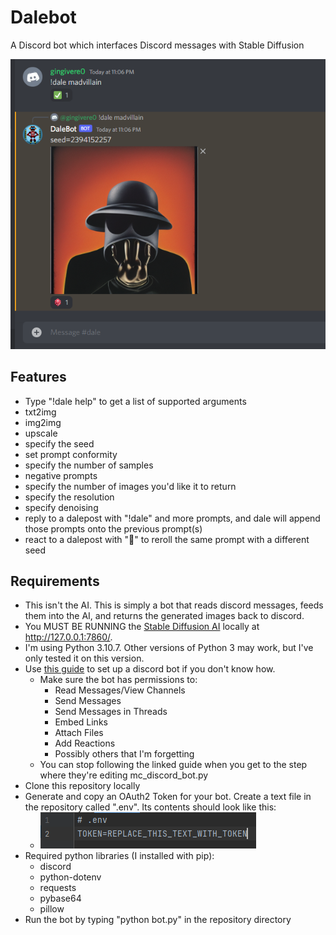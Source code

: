 # Dalebot
A Discord bot which interfaces Discord messages with Stable Diffusion

![](examplepic.png)

## Features
- Type "!dale help" to get a list of supported arguments
- txt2img
- img2img
- upscale
- specify the seed
- set prompt conformity
- specify the number of samples
- negative prompts
- specify the number of images you'd like it to return
- specify the resolution
- specify denoising
- reply to a dalepost with "!dale" and more prompts, and dale will append those prompts onto the previous prompt(s)
- react to a dalepost with "🎲" to reroll the same prompt with a different seed

## Requirements
- This isn't the AI. This is simply a bot that reads discord messages, feeds them into the AI, and returns the generated images back to discord.
- You MUST BE RUNNING the [Stable Diffusion AI](https://github.com/AUTOMATIC1111/stable-diffusion-webui) locally at http://127.0.0.1:7860/.
- I'm using Python 3.10.7. Other versions of Python 3 may work, but I've only tested it on this version.
- Use [this guide](https://blog.ruanbekker.com/blog/2022/05/05/create-a-discord-bot-in-python/) to set up a discord bot if you don't know how.
	- Make sure the bot has permissions to:
		- Read Messages/View Channels
		- Send Messages
		- Send Messages in Threads
		- Embed Links
		- Attach Files
		- Add Reactions
		- Possibly others that I'm forgetting
	- You can stop following the linked guide when you get to the step where they're editing mc_discord_bot.py
- Clone this repository locally
- Generate and copy an OAuth2 Token for your bot. Create a text file in the repository called ".env". Its contents should look like this:
	- ![](envfile.png)
- Required python libraries (I installed with pip):
	- discord
	- python-dotenv
	- requests
	- pybase64
	- pillow
- Run the bot by typing "python bot.py" in the repository directory



	